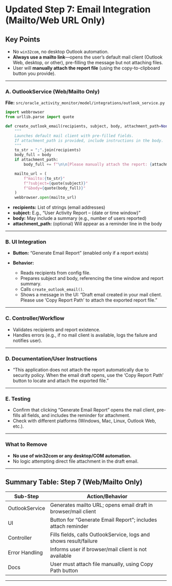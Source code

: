 # **Updated Step 7: Email Integration (Mailto/Web URL Only)**

## **Key Points**

* No `win32com`, no desktop Outlook automation.
* **Always use a mailto link**—opens the user’s default mail client (Outlook Web, desktop, or other), pre-filling the message but not attaching files.
* User will **manually attach the report file** (using the copy-to-clipboard button you provide).

---

### **A. OutlookService (Web/Mailto Only)**

**File:** `src/oracle_activity_monitor/model/integrations/outlook_service.py`

```python
import webbrowser
from urllib.parse import quote

def create_outlook_email(recipients, subject, body, attachment_path=None):
    """
    Launches default mail client with pre-filled fields.
    If attachment_path is provided, include instructions in the body.
    """
    to_str = ";".join(recipients)
    body_full = body
    if attachment_path:
        body_full += f"\n\n[Please manually attach the report: {attachment_path}]"

    mailto_url = (
        f"mailto:{to_str}"
        f"?subject={quote(subject)}"
        f"&body={quote(body_full)}"
    )
    webbrowser.open(mailto_url)
```

* **recipients:** List of strings (email addresses)
* **subject:** E.g., “User Activity Report – {date or time window}”
* **body:** May include a summary (e.g., number of users reported)
* **attachment\_path:** (optional) Will appear as a reminder line in the body

---

### **B. UI Integration**

* **Button:** “Generate Email Report” (enabled only if a report exists)
* **Behavior:**

  * Reads recipients from config file.
  * Prepares subject and body, referencing the time window and report summary.
  * Calls `create_outlook_email()`.
  * Shows a message in the UI:
    “Draft email created in your mail client. Please use ‘Copy Report Path’ to attach the exported report file.”

---

### **C. Controller/Workflow**

* Validates recipients and report existence.
* Handles errors (e.g., if no mail client is available, logs the failure and notifies user).

---

### **D. Documentation/User Instructions**

* “This application does not attach the report automatically due to security policy.
  When the email draft opens, use the ‘Copy Report Path’ button to locate and attach the exported file.”

---

### **E. Testing**

* Confirm that clicking “Generate Email Report” opens the mail client, pre-fills all fields, and includes the reminder for attachment.
* Check with different platforms (Windows, Mac, Linux, Outlook Web, etc.).

---

### **What to Remove**

* **No use of win32com or any desktop/COM automation.**
* No logic attempting direct file attachment in the draft email.

---

## **Summary Table: Step 7 (Web/Mailto Only)**

| Sub-Step       | Action/Behavior                                                   |
| -------------- | ----------------------------------------------------------------- |
| OutlookService | Generates mailto URL; opens email draft in browser/mail client    |
| UI             | Button for “Generate Email Report”; includes attach reminder      |
| Controller     | Fills fields, calls OutlookService, logs and shows result/failure |
| Error Handling | Informs user if browser/mail client is not available              |
| Docs           | User must attach file manually, using Copy Path button            |

---
